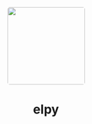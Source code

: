 <p align="center">
  <a href="https://github.com/rmdlv/elpy">
    <img src="https://raw.githubusercontent.com/rmdlv/elpy/master/docs/logo.svg" width="175px" style="display: inline-block; border-radius: 5px">
  </a>
</p>
<h1 align="center">
  elpy
</h1>